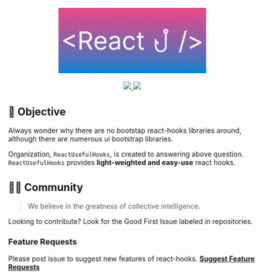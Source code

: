 <p align='center'>
    <img src='./static/full_logo.png' width="300px" />
</p>

<p align='center'>
    <a href="">
        <img src="https://img.shields.io/badge/-ENGLISH-blueviolet?style=for-the-badge" />
    </a>
    <a href="">
        <img src="https://img.shields.io/badge/-KOREAN-violet?style=for-the-badge"/>
    </a>
</p>

## 📝 Objective

Always wonder why there are no bootstap react-hooks libraries around, although there are numerous ui bootstrap libraries.<br />

Organization, `ReactUsefulHooks`, is created to answering above question.<br />
`ReactUsefulHooks` provides **light-weighted and easy-use** react hooks.

## 🧑‍💻 Community

> We believe in the greatness of collective intelligence.

Looking to contribute? Look for the Good First Issue labeled in repositories.

### Feature Requests

Please post issue to suggest new features of react-hooks.
**[Suggest Feature Requests]()**
